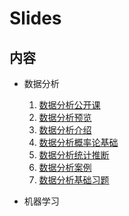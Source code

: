 # Slides

## 内容

- 数据分析
  1. [数据分析公开课](dataAnalysis_open/dataanalysisopen.html)
  2. [数据分析预览](DataAnalysisOverview/DataAnalysisoverview.html)
  3. [数据分析介绍](dataAnalysisIntroduction/dataanalysisintroduction.html)
  4. [数据分析概率论基础](prob_theory_basic/ptb.html)
  5. [数据分析统计推断](statistics_inference/si.html)
  6. [数据分析案例](caseStudy/caseStudy.html)
  7. [数据分析基础习题](prob_theory_basic/exercise.html)

- 机器学习
